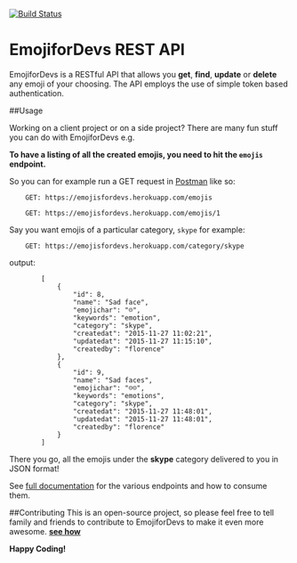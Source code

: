 [![Build Status](https://travis-ci.org/andela-fokosun/Checkpoint3.svg)](https://travis-ci.org/andela-fokosun/Checkpoint3)

# EmojiforDevs REST API

EmojiforDevs is a RESTful API that allows you **get**, **find**, **update** or **delete** any emoji of your choosing. The API employs the use of simple token based authentication.

##Usage

Working on a client project or on a side project? There are many fun stuff you can do with EmojiforDevs e.g.

**To have a listing of all the created emojis, you need to hit the `emojis` endpoint.**

So you can for example run a GET request in [Postman](https://www.getpostman.com/) like so:

        GET: https://emojisfordevs.herokuapp.com/emojis

        GET: https://emojisfordevs.herokuapp.com/emojis/1

Say you want emojis of a particular category, `skype` for example:

        GET: https://emojisfordevs.herokuapp.com/category/skype

output:

            [
                {
                    "id": 8,
                    "name": "Sad face",
                    "emojichar": "☹",
                    "keywords": "emotion",
                    "category": "skype",
                    "createdat": "2015-11-27 11:02:21",
                    "updatedat": "2015-11-27 11:15:10",
                    "createdby": "florence"
                },
                {
                    "id": 9,
                    "name": "Sad faces",
                    "emojichar": "☹☹",
                    "keywords": "emotions",
                    "category": "skype",
                    "createdat": "2015-11-27 11:48:01",
                    "updatedat": "2015-11-27 11:48:01",
                    "createdby": "florence"
                }
            ]

There you go, all the emojis under the **skype** category delivered to you in JSON format!

See [full documentation](https://emojis4devs.herokuapp.com/) for the various endpoints and how to consume them.

##Contributing
This is an open-source project, so please feel free to tell family and friends to contribute to EmojiforDevs to make it even more awesome. [**see how**](https://github.com/andela-fokosun/Checkpoint3/wiki/Contributing)

**Happy Coding!**
